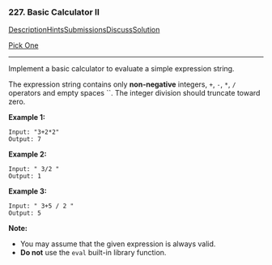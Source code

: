 ### 227. Basic Calculator II

[Description](https://leetcode.com/problems/basic-calculator-ii/description/)[Hints](https://leetcode.com/problems/basic-calculator-ii/hints/)[Submissions](https://leetcode.com/problems/basic-calculator-ii/submissions/)[Discuss](https://leetcode.com/problems/basic-calculator-ii/discuss/)[Solution](https://leetcode.com/problems/basic-calculator-ii/solution/)

[Pick One](https://leetcode.com/problems/random-one-question/)

------

Implement a basic calculator to evaluate a simple expression string.

The expression string contains only **non-negative** integers, `+`, `-`, `*`, `/` operators and empty spaces ``. The integer division should truncate toward zero.

**Example 1:**

```
Input: "3+2*2"
Output: 7
```

**Example 2:**

```
Input: " 3/2 "
Output: 1
```

**Example 3:**

```
Input: " 3+5 / 2 "
Output: 5
```

**Note:**

- You may assume that the given expression is always valid.
- **Do not** use the `eval` built-in library function.
